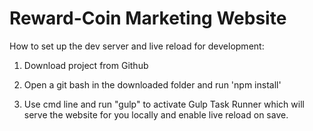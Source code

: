 # Reward-Coin Marketing Website

How to set up the dev server and live reload for development: 

1) Download project from Github

2) Open a git bash in the downloaded folder and run 'npm install' 

3) Use cmd line and run "gulp" to activate Gulp Task Runner which will serve the website for you locally and enable live reload on save.
